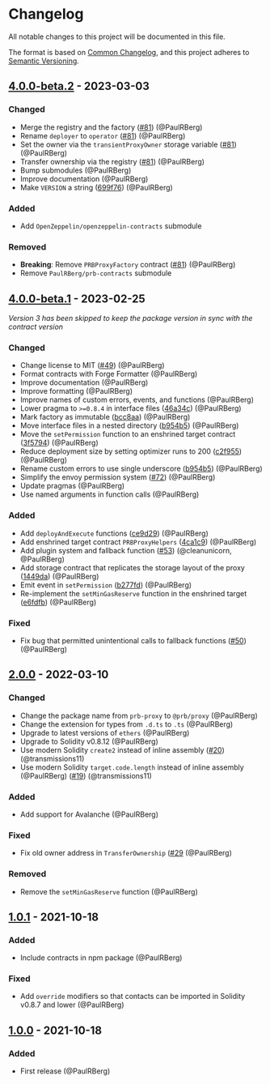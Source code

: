 # Changelog

All notable changes to this project will be documented in this file.

The format is based on [Common Changelog](https://common-changelog.org/), and this project adheres to
[Semantic Versioning](https://semver.org/spec/v2.0.0.html).

[4.0.0-beta.2]: https://github.com/PaulRBerg/prb-proxy/compare/v4.0.0-beta.1...v4.0.0-beta.2
[4.0.0-beta.1]: https://github.com/PaulRBerg/prb-proxy/compare/v2.0.0...v4.0.0-beta.1
[2.0.0]: https://github.com/PaulRBerg/prb-proxy/compare/v1.0.1...v2.0.0
[1.0.1]: https://github.com/PaulRBerg/prb-proxy/compare/v1.0.0...v1.0.1
[1.0.0]: https://github.com/PaulRBerg/prb-proxy/releases/tag/v1.0.0

## [4.0.0-beta.2] - 2023-03-03

### Changed

- Merge the registry and the factory ([#81](https://github.com/PaulRBerg/prb-proxy/pull/81)) (@PaulRBerg)
- Rename `deployer` to `operator` ([#81](https://github.com/PaulRBerg/prb-proxy/pull/81)) (@PaulRBerg)
- Set the owner via the `transientProxyOwner` storage variable ([#81](https://github.com/PaulRBerg/prb-proxy/pull/81)) (@PaulRBerg)
- Transfer ownership via the registry ([#81](https://github.com/PaulRBerg/prb-proxy/pull/81)) (@PaulRBerg)
- Bump submodules (@PaulRBerg)
- Improve documentation (@PaulRBerg)
- Make `VERSION` a string ([699f76](https://github.com/PaulRBerg/prb-proxy/commit/699f76bd2e93c3ef3c1867b3e97190344f2fc4aa)) (@PaulRBerg)

### Added

- Add `OpenZeppelin/openzeppelin-contracts` submodule

### Removed

- **Breaking**: Remove `PRBProxyFactory` contract ([#81](https://github.com/PaulRBerg/prb-proxy/pull/81)) (@PaulRBerg)
- Remove `PaulRBerg/prb-contracts` submodule

## [4.0.0-beta.1] - 2023-02-25

_Version 3 has been skipped to keep the package version in sync with the contract version_

### Changed

- Change license to MIT ([#49](https://github.com/PaulRBerg/prb-proxy/issues/49)) (@PaulRBerg)
- Format contracts with Forge Formatter (@PaulRBerg)
- Improve documentation (@PaulRBerg)
- Improve formatting (@PaulRBerg)
- Improve names of custom errors, events, and functions (@PaulRBerg)
- Lower pragma to `>=0.8.4` in interface files ([46a34c](https://github.com/PaulRBerg/prb-proxy/commit/46a34c)) (@PaulRBerg)
- Mark factory as immutable ([bcc8aa](https://github.com/PaulRBerg/prb-proxy/commit/bcc8aa)) (@PaulRBerg)
- Move interface files in a nested directory ([b954b5](https://github.com/PaulRBerg/prb-proxy/commit/b954b5)) (@PaulRBerg)
- Move the `setPermission` function to an enshrined target contract ([3f5794](https://github.com/PaulRBerg/prb-proxy/commit/3f5794)) (@PaulRBerg)
- Reduce deployment size by setting optimizer runs to 200 ([c2f955](https://github.com/PaulRBerg/prb-proxy/commit/c2f955)) (@PaulRBerg)
- Rename custom errors to use single underscore ([b954b5](https://github.com/PaulRBerg/prb-proxy/commit/b954b5)) (@PaulRBerg)
- Simplify the envoy permission system ([#72](https://github.com/PaulRBerg/prb-proxy/issues/73)) (@PaulRBerg)
- Update pragmas (@PaulRBerg)
- Use named arguments in function calls (@PaulRBerg)

### Added

- Add `deployAndExecute` functions ([ce9d29](https://github.com/PaulRBerg/prb-proxy/commit/ce9d29)) (@PaulRBerg)
- Add enshrined target contract `PRBProxyHelpers` ([4ca1c9](https://github.com/PaulRBerg/prb-proxy/commit/4ca1c9)) (@PaulRBerg)
- Add plugin system and fallback function ([#53](https://github.com/PaulRBerg/prb-proxy/pull/53)) (@cleanunicorn, @PaulRBerg)
- Add storage contract that replicates the storage layout of the proxy ([1449da](https://github.com/PaulRBerg/prb-proxy/commit/1449da)) (@PaulRBerg)
- Emit event in `setPermission` ([b277fd](https://github.com/PaulRBerg/prb-proxy/commit/b277fd)) (@PaulRBerg)
- Re-implement the `setMinGasReserve` function in the enshrined target ([e6fdfb](https://github.com/PaulRBerg/prb-proxy/commit/e6fdfb)) (@PaulRBerg)

### Fixed

- Fix bug that permitted unintentional calls to fallback functions ([#50](https://github.com/PaulRBerg/prb-proxy/issues/50)) (@PaulRBerg)

## [2.0.0] - 2022-03-10

### Changed

- Change the package name from `prb-proxy` to `@prb/proxy` (@PaulRBerg)
- Change the extension for types from `.d.ts` to `.ts` (@PaulRBerg)
- Upgrade to latest versions of `ethers` (@PaulRBerg)
- Upgrade to Solidity v0.8.12 (@PaulRBerg)
- Use modern Solidity `create2` instead of inline assembly ([#20](https://github.com/PaulRBerg/prb-proxy/pull/20)) (@transmissions11)
- Use modern Solidity `target.code.length` instead of inline assembly (@PaulRBerg) ([#19](https://github.com/PaulRBerg/prb-proxy/pull/19))
  (@transmissions11)

### Added

- Add support for Avalanche (@PaulRBerg)

### Fixed

- Fix old owner address in `TransferOwnership` ([#29](https://github.com/PaulRBerg/prb-proxy/pull/29) (@PaulRBerg)

### Removed

- Remove the `setMinGasReserve` function (@PaulRBerg)

## [1.0.1] - 2021-10-18

### Added

- Include contracts in npm package (@PaulRBerg)

### Fixed

- Add `override` modifiers so that contacts can be imported in Solidity v0.8.7 and lower (@PaulRBerg)

## [1.0.0] - 2021-10-18

### Added

- First release (@PaulRBerg)
